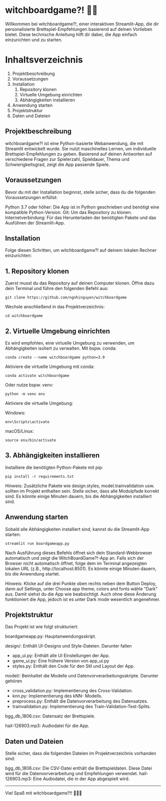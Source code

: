 # witchboardgame?! 🎲🔮

Willkommen bei witchboardgame?!, einer interaktiven Streamlit-App, die dir personalisierte Brettspiel-Empfehlungen basierend auf deinen Vorlieben bietet. Diese technische Anleitung hilft dir dabei, die App einfach einzurichten und zu starten.

# Inhaltsverzeichnis
1. Projektbeschreibung
2. Voraussetzungen
3. Installation
   1. Repository klonen
   2. Virtuelle Umgebung einrichten
   3. Abhängigkeiten installieren
4. Anwendung starten
5. Projektstruktur
6. Daten und Dateien

## Projektbeschreibung
witchboardgame?! ist eine Python-basierte Webanwendung, die mit Streamlit entwickelt wurde. Sie nutzt maschinelles Lernen, um individuelle Brettspiel-Empfehlungen zu geben. Basierend auf deinen Antworten auf verschiedene Fragen zur Spielerzahl, Spieldauer, Thema und Schwierigkeitsgrad, zeigt die App passende Spiele.

## Voraussetzungen
Bevor du mit der Installation beginnst, stelle sicher, dass du die folgenden Voraussetzungen erfüllst:

Python 3.7 oder höher: Die App ist in Python geschrieben und benötigt eine kompatible Python-Version.
Git: Um das Repository zu klonen.
Internetverbindung: Für das Herunterladen der benötigten Pakete und das Ausführen der Streamlit-App.

## Installation
Folge diesen Schritten, um witchboardgame?! auf deinem lokalen Rechner einzurichten:

## 1. Repository klonen
Zuerst musst du das Repository auf deinen Computer klonen. Öffne dazu dein Terminal und führe den folgenden Befehl aus:


    git clone https://github.com/ngnhinguyen/witchboardgame

Wechsle anschließend in das Projektverzeichnis:

    cd witchboardgame
    
## 2. Virtuelle Umgebung einrichten
Es wird empfohlen, eine virtuelle Umgebung zu verwenden, um Abhängigkeiten isoliert zu verwalten.
Mit bspw. conda:

    conda create --name witchboardgame python=3.9

Aktiviere die virtuelle Umgebung mit conda:


    conda activate witchboardgame


Oder nutze bspw. venv:

    python -m venv env

Aktiviere die virtuelle Umgebung:

Windows:

    env\Scripts\activate

macOS/Linux:

    source env/bin/activate

## 3. Abhängigkeiten installieren
Installiere die benötigten Python-Pakete mit pip:

    pip install -r requirements.txt

Hinweis: Zusätzliche Pakete wie design.styles, model.trainvalidation usw. sollten im Projekt enthalten sein. Stelle sicher, dass alle Modulpfade korrekt sind.
Es könnte einige Minuten dauern, bis die Abhängigkeiten installiert sind.

## Anwendung starten
Sobald alle Abhängigkeiten installiert sind, kannst du die Streamlit-App starten:

    streamlit run boardgameapp.py
    
Nach Ausführung dieses Befehls öffnet sich dein Standard-Webbrowser automatisch und zeigt die WitchBoardGame?!-App an. Falls sich der Browser nicht automatisch öffnet, folge dem im Terminal angezeigten lokalen URL (z.B., http://localhost:8501).
Es könnte einige Minuten dauern, bis die Anwendung startet. 

Hinweis: 
Klicke auf die drei Punkte oben rechts neben dem Button Deploy, dann auf Settings, unter Choose app theme, colors and fonts wähle "Dark" aus. Damit siehst du die App wie beabsichtigt. Auch ohne diese Änderung funktioniert die App, jedoch ist es unter Dark mode wesentlich angenehmer.


## Projektstruktur
Das Projekt ist wie folgt strukturiert:

boardgameapp.py: Hauptanwendungsskript.

design/: Enthält UI-Designs und Style-Dateien.
Darunter fallen 
- app_ui.py: Enthält alle UI Einstellungen der App.
- game_ui.py: Eine frühere Version von app_ui.py
- styles.py: Enthält den Code für den Stil und Layout der App.

model/: Beinhaltet die Modelle und Datenvorverarbeitungsskripte.
Darunter gehören
- cross_validation.py: Implementierung des Cross-Validation.
- knn.py: Implementierung des kNN- Modells.
- preprocess.py: Enthält die Datenvorverarbeitung des Datensatzes.
- trainvalidation.py: Implementierung des Train-Validation-Test-Splits.

bgg_db_1806.csv: Datensatz der Brettspiele.

hail-126903.mp3: Audiodatei für die App.

## Daten und Dateien
Stelle sicher, dass die folgenden Dateien im Projektverzeichnis vorhanden sind:

bgg_db_1806.csv: Die CSV-Datei enthält die Brettspieldaten. Diese Datei wird für die Datenvorverarbeitung und Empfehlungen verwendet.
hail-126903.mp3: Eine Audiodatei, die in der App abgespielt wird.

------------------------------------------------------------------------------------------------------------------------------------------------------------------------------------

Viel Spaß mit witchboardgame?!! 🧙‍♀️🎲
